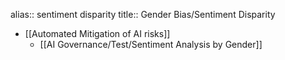 alias:: sentiment disparity
title:: Gender Bias/Sentiment Disparity

- [[Automated Mitigation of AI risks]]
	- [[AI Governance/Test/Sentiment Analysis by Gender]]